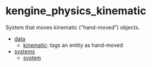 # kengine_physics_kinematic

System that moves kinematic ("hand-moved") objects.

* [data](data)
	* [kinematic](data/kinematic.md): tags an entity as hand-moved
* [systems](systems)
	* [system](systems/system.md)